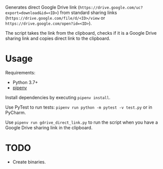 Generates direct Google Drive link (`https://drive.google.com/uc?export=download&id=<ID>`) from standard sharing links (`https://drive.google.com/file/d/<ID>/view` or `https://drive.google.com/open?id=<ID>`).

The script takes the link from the clipboard, checks if it is a Google Drive sharing link and copies direct link to the clipboard.

# Usage

Requirements:

- Python 3.7+
- [pipenv](https://pipenv.readthedocs.io/en/latest/)

Install dependencies by executing `pipenv install`. 

Use PyTest to run tests: `pipenv run python -m pytest -v test.py` or in PyCharm.

Use `pipenv run gdrive_direct_link.py` to run the script when you have a Google Drive sharing link in the clipboard. 

# TODO

- Create binaries.  
